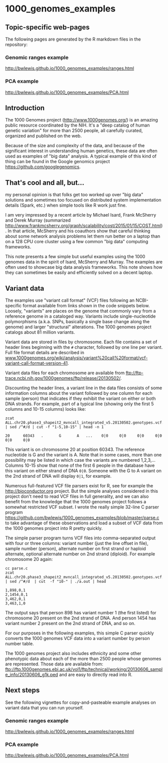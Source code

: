 # 1000_genomes_examples


## Topic-specific web-pages

The following pages are generated by the R markdown files in the repository:

### Genomic ranges example
http://bwlewis.github.io/1000_genomes_examples/ranges.html

### PCA example
http://bwlewis.github.io/1000_genomes_examples/PCA.html


## Introduction


The 1000 Genomes project (http://www.1000genomes.org/) is an amazing public
resource coordinated by the NIH. It's a "deep catalog of human genetic
variation" for more than 2500 people, all carefully curated, organized and
published on the web.

Because of the size and complexity of the data, and because of the significant
interest in understanding human genetics, these data are often used as examples
of "big data" analysis. A typical example of this kind of thing can be found
in the Google genomics project https://github.com/googlegenomics.

## That's cool and all, but...

my personal opinion is that folks get too worked up over "big data" solutions
and sometimes too focused on distributed system implementation details (Spark,
etc.) when simple tools like R work just fine.

I am very impressed by a recent article by Michael Isard, Frank McSherry and
Derek Murray (summarized 
http://www.frankmcsherry.org/graph/scalability/cost/2015/01/15/COST.html).  In
that article, McSherry and his coauthors show that careful thinking about some
network analysis problems let them run better on a laptop than on a 128 CPU
core cluster using a few common "big data" computing frameworks.

This note presents a few simple but useful examples using the 1000 genomes data
in the spirit of Isard, McSherry and Murray. The examples are often used to
showcase big data analysis frameworks. This note shows how they can sometimes
be easily and efficiently solved on a decent laptop.

## Variant data

The examples use "variant call format" (VCF) files following an NCBI-specific
format available from links shown in the code snippets below. Loosely,
"variants" are places on the genome that commonly vary from a reference genome in a
cataloged way. Variants include single-nucleotide polymorphisms (a.k.a. SNPs,
basically a single base change along the genome) and larger "structural"
alterations. The 1000 genomes project catalogs about 81 million variants.

Variant data are stored in files by chromosome. Each file contains a set of
header lines beginning with the `#` character, followed by one line per
variant. 
Full file format details are described in
www.1000genomes.org/wiki/analysis/variant%20call%20format/vcf-variant-call-format-version-41.

Variant data files for each chromosome are available from
ftp://ftp-trace.ncbi.nih.gov/1000genomes/ftp/release/20130502/.

Discounting the header lines, a variant line in the data files consists of some
information columns about the variant followed by one column for each sample
(person) that indicates if they exhibit the variant on either or both
DNA strands. For example, part of a typical line (showing only the first 5
columns and 10-15 columns) looks like:

```
zcat ALL.chr20.phase3_shapeit2_mvncall_integrated_v5.20130502.genotypes.vcf.gz | sed /^#/d | cut -f "1-5,10-15" | head -n 1

20      60343   .       G       A   ...    0|0     0|0     0|0     0|0     0|0     0|0
```
This variant is on chromosome 20 at position 60343. The reference nucleotide is G and
the variant is A. Note that in some cases, more than one possibility may be listed
in which case the variants are numbered 1,2,3,...
Columns 10-15 show that none of the first 6 people in the database
have this variant on either strand of DNA `0|0`. Someone with the G to A variant
on the 2nd strand of DNA will display `0|1`, for example.

Numerous full-featured VCF file parsers exist for R, see for example 
the http://bioconductor.org project. But the simple
analyses considered in this project don't need to read VCF files in full
generality, and we can also benefit from the knowledge that the 1000 genomes
project follows a somewhat restricted VCF subset. I wrote the really simple
32-line C parser program
https://github.com/bwlewis/1000_genomes_examples/blob/master/parse.c to take
advantage of these observations and load a subset of VCF data from the 1000
genomes project into R pretty quickly.

The simple parser program turns VCF files into comma-separated output with four
or three columns: variant number (just the line offset in file), sample number
(person), alternate number on first strand or haploid alternate, optional
alternate number on 2nd strand (diploid). For example chromosome 20 again:
```
cc parse.c
zcat ALL.chr20.phase3_shapeit2_mvncall_integrated_v5.20130502.genotypes.vcf.gz  | sed /^#/d  | cut  -f "10-" | ./a.out | head

1,898,0,1
2,1454,0,1
3,462,0,1
3,463,1,0
```
The output says that person 898 has variant number 1 (the first listed) for
chromosome 20 present on the 2nd strand of DNA. And person 1454 has variant
number 2 present on the 2nd strand of DNA, and so on.

For our purposes in the following examples, this simple C parser quickly
converts the 1000 genomes VCF data into a variant number by person number
table.

The 1000 genomes project also includes ethnicity and some other phenotypic data
about each of the more than 2500 people whose genomes are represented.
Those data are available from:
ftp://ftp.1000genomes.ebi.ac.uk/vol1/ftp/technical/working/20130606_sample_info/20130606_g1k.ped
and are easy to directly read into R.

## Next steps

See the following vignettes for copy-and-pasteable example analyses on variant data that you can run yourself.

### Genomic ranges example
http://bwlewis.github.io/1000_genomes_examples/ranges.html

### PCA example
http://bwlewis.github.io/1000_genomes_examples/PCA.html
